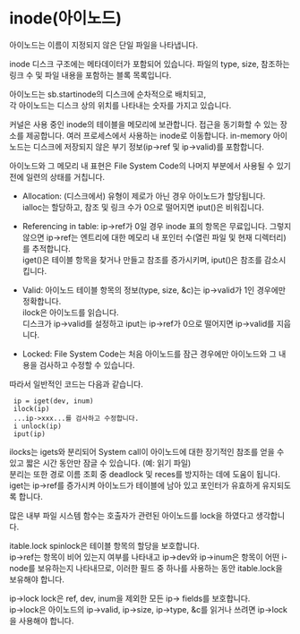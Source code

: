 # inode(아이노드)

아이노드는 이름이 지정되지 않은 단일 파일을 나타냅니다.

inode 디스크 구조에는 메타데이터가 포함되어 있습니다.
파일의 type, size, 참조하는 링크 수 및 파일 내용을 포함하는 블록 목록입니다.
  
아이노드는 sb.startinode의 디스크에 순차적으로 배치되고,  
각 아이노드는 디스크 상의 위치를 나타내는 숫자를 가지고 있습니다.  
  
커널은 사용 중인 inode의 테이블을 메모리에 보관합니다.
접근을 동기화할 수 있는 장소를 제공합니다.
여러 프로세스에서 사용하는 inode로 이동합니다.
in-memory 아이노드는 디스크에 저장되지 않은 부기 정보(ip->ref 및 ip->valid)를 포함합니다.  
  
아이노드와 그 메모리 내 표현은 File System Code의 나머지 부분에서 사용될 수 있기 전에 일련의 상태를 거칩니다.

* Allocation: (디스크에서) 유형이 제로가 아닌 경우 아이노드가 할당됩니다.  
ialloc는 할당하고, 참조 및 링크 수가 0으로 떨어지면 iput()은 비워집니다.  
  
* Referencing in table: ip->ref가 0일 경우 inode 표의 항목은 무료입니다.
  그렇지 않으면 ip->ref는 엔트리에 대한 메모리 내 포인터 수(열린 파일 및 현재 디렉터리)를 추적합니다.  
  iget()은 테이블 항목을 찾거나 만들고 참조를 증가시키며, iput()은 참조를 감소시킵니다.  
  
* Valid: 아이노드 테이블 항목의 정보(type, size, &c)는 ip->valid가 1인 경우에만 정확합니다.  
  ilock은 아이노드를 읽습니다.  
 디스크가 ip->valid를 설정하고 iput는 ip->ref가 0으로 떨어지면 ip->valid를 지웁니다.  
  
* Locked: File System Code는 처음 아이노드를 잠근 경우에만 아이노드와 그 내용을 검사하고 수정할 수 있습니다.  
  
따라서 일반적인 코드는 다음과 같습니다.  

```code
 ip = iget(dev, inum)
 ilock(ip)
 ...ip->xxx...를 검사하고 수정합니다.
 i unlock(ip)
 iput(ip)
```

ilocks는 igets와 분리되어 System call이 아이노드에 대한 장기적인 참조를 얻을 수 있고 짧은 시간 동안만 잠글 수 있습니다. (예: 읽기 파일)  
분리는 또한 경로 이름 조회 중 deadlock 및 reces를 방지하는 데에 도움이 됩니다.  
iget는 ip->ref를 증가시켜 아이노드가 테이블에 남아 있고 포인터가 유효하게 유지되도록 합니다.  
  
많은 내부 파일 시스템 함수는 호출자가 관련된 아이노드를 lock을 하였다고 생각합니다.  
  
itable.lock spinlock은 테이블 항목의 할당을 보호합니다.  
ip->ref는 항목이 비어 있는지 여부를 나타내고 ip->dev와 ip->inum은 항목이 어떤 i-node를 보유하는지 나타내므로, 이러한 필드 중 하나를 사용하는 동안 itable.lock을 보유해야 합니다.  
  
ip->lock lock은 ref, dev, inum을 제외한 모든 ip-> fields를 보호합니다.  
ip->lock은 아이노드의 ip->valid, ip->size, ip->type, &c를 읽거나 쓰려면 ip->lock을 사용해야 합니다.  
